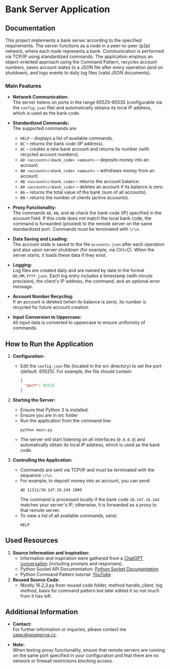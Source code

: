 # Bank Server Application

## Documentation

This project implements a bank server according to the specified requirements. The server functions as a node in a peer-to-peer (p2p) network, where each node represents a bank. Communication is performed via TCP/IP using standardized commands. The application employs an object-oriented approach using the Command Pattern, recycles account numbers, saves account states to a JSON file after every operation (and on shutdown), and logs events to daily log files (valid JSON documents).

### Main Features

- **Network Communication:**  
  The server listens on ports in the range 65525–65535 (configurable via the `config.json` file) and automatically obtains its local IP address, which is used as the bank code.

- **Standardized Commands:**  
  The supported commands are:
  - `HELP` – displays a list of available commands.
  - `BC` – returns the bank code (IP address).
  - `AC` – creates a new bank account and returns its number (with recycled account numbers).
  - `AD <account>/<bank_code> <amount>` – deposits money into an account.
  - `AW <account>/<bank_code> <amount>` – withdraws money from an account.
  - `AB <account>/<bank_code>` – returns the account balance.
  - `AR <account>/<bank_code>` – deletes an account if its balance is zero.
  - `BA` – returns the total value of the bank (sum of all accounts).
  - `BN` – returns the number of clients (active accounts).

- **Proxy Functionality:**  
  The commands `AD`, `AW`, and `AB` check the bank code (IP) specified in the account field. If this code does not match the local bank code, the command is forwarded (proxied) to the remote server on the same standardized port. Commands must be terminated with `\r\n`.

- **Data Saving and Loading:**  
  The account state is saved to the file `accounts.json` after each operation and also upon server shutdown (for example, via Ctrl+C). When the server starts, it loads these data if they exist.

- **Logging:**  
  Log files are created daily and are named by date in the format `DD,MM,YYYY.json`. Each log entry includes a timestamp (with minute precision), the client's IP address, the command, and an optional error message.

- **Account Number Recycling:**  
  If an account is deleted (when its balance is zero), its number is recycled for future account creation.

- **Input Conversion to Uppercase:**  
  All input data is converted to uppercase to ensure uniformity of commands.

## How to Run the Application

1. **Configuration:**
   - Edit the `config.json` file (located in the src directory) to set the port (default: 65525). For example, the file should contain:
     ```json
     {
       "port": 65525
     }
     ```

2. **Starting the Server:**
   - Ensure that Python 3 is installed.
   - Ensure you are in src folder
   - Run the application from the command line:
     ```
     python main.py
     ```
   - The server will start listening on all interfaces (`0.0.0.0`) and automatically obtain its local IP address, which is used as the bank code.

3. **Controlling the Application:**
   - Commands are sent via TCP/IP and must be terminated with the sequence `\r\n`.
   - For example, to deposit money into an account, you can send:
     ```
     AD 11111/10.147.18.244 1000
     ```
     The command is processed locally if the bank code `10.147.18.244` matches your server's IP; otherwise, it is forwarded as a proxy to that remote server.
   - To view a list of all available commands, send:
     ```
     HELP
     ```

## Used Resources

1. **Source Information and Inspiration:**
   - Information and inspiration were gathered from a [ChatGPT conversation](https://chatgpt.com/share/67a65db9-1dc4-800a-98c9-aebea12a8a92) (including prompts and responses).
   - Python Socket API Documentation: [Python Socket Documentation](https://docs.python.org/3/library/socket.html)
   - Python Command Pattern tutorial: [YouTube](https://www.youtube.com/watch?v=bpOI2KijqN0&t=100s)
2. **Reused Source Code:**
   - Mostly 16.2,3.py from reused code folder, method handle_client, log method, basis for command pattern but later edited it so not much from it has left.

## Additional Information

- **Contact:**  
  For further information or inquiries, please contact me zajac@spsejecna.cz.

- **Note:**  
  When testing proxy functionality, ensure that remote servers are running on the same port specified in your configuration and that there are no network or firewall restrictions blocking access.

